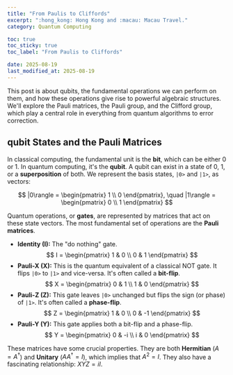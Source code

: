 ```yaml
---
title: "From Paulis to Cliffords"
excerpt: ":hong_kong: Hong Kong and :macau: Macau Travel."
category: Quantum Computing

toc: true
toc_sticky: true
toc_label: "From Paulis to Cliffords"

date: 2025-08-19
last_modified_at: 2025-08-19
---
```




This post is about qubits, the fundamental operations we can perform on them, and how these operations give rise to powerful algebraic structures. 
We'll explore the Pauli matrices, the Pauli group, and the Clifford group, which play a central role in everything from quantum algorithms to error correction.


##  qubit States and the Pauli Matrices

In classical computing, the fundamental unit is the **bit**, which can be either 0 or 1. In quantum computing, it's the **qubit**. A qubit can exist in a state of 0, 1, or a **superposition** of both. We represent the basis states, `|0>` and `|1>`, as vectors:

$$
|0\rangle = \begin{pmatrix} 1 \\ 0 \end{pmatrix}, \quad |1\rangle = \begin{pmatrix} 0 \\ 1 \end{pmatrix}
$$

Quantum operations, or **gates**, are represented by matrices that act on these state vectors. The most fundamental set of operations are the **Pauli matrices**.

* **Identity (I):** The "do nothing" gate.
    $$ I = \begin{pmatrix} 1 & 0 \\ 0 & 1 \end{pmatrix} $$
* **Pauli-X (X):** This is the quantum equivalent of a classical NOT gate. It flips `|0>` to `|1>` and vice-versa. It's often called a **bit-flip**.
    $$ X = \begin{pmatrix} 0 & 1 \\ 1 & 0 \end{pmatrix} $$
* **Pauli-Z (Z):** This gate leaves `|0>` unchanged but flips the sign (or phase) of `|1>`. It's often called a **phase-flip**.
    $$ Z = \begin{pmatrix} 1 & 0 \\ 0 & -1 \end{pmatrix} $$
* **Pauli-Y (Y):** This gate applies both a bit-flip and a phase-flip.
    $$ Y = \begin{pmatrix} 0 & -i \\ i & 0 \end{pmatrix} $$

These matrices have some crucial properties. They are both **Hermitian** ($A = A^\dagger$) and **Unitary** ($A A^\dagger = I$), which implies that $A^2 = I$. They also have a fascinating relationship: $XYZ = iI$.

<!-- ---

## The Pauli Group ($P_1$)  групи

The Pauli matrices form the basis of a larger structure called the **Pauli Group**. The single-qubit Pauli group, denoted $P_1$, consists of the four Pauli matrices along with global phase factors of $\pm 1$ and $\pm i$. This gives a total of 16 elements:

$$
P_1 = \{\pm I, \pm iI, \pm X, \pm iX, \pm Y, \pm iY, \pm Z, \pm iZ\}
$$

The Pauli group is incredibly important because its elements (excluding the identity) represent all possible fundamental, discrete errors that can occur on a single qubit. Understanding this group is the first step toward quantum error correction.

---

## Key Single-Qubit Gates ⚙️

While the Pauli matrices are fundamental, we need a richer set of gates to perform universal quantum computation. Here are a few essential ones.

### Hadamard Gate (H)

The Hadamard gate is one of the most important gates in quantum computing. It is the gate that creates superposition.

$$
H = \frac{1}{\sqrt{2}} \begin{pmatrix} 1 & 1 \\ 1 & -1 \end{pmatrix}
$$

When applied to the basis states, it produces the equal superposition states `|+>` and `|->`:
* $H|0\rangle = \frac{1}{\sqrt{2}}(|0\rangle + |1\rangle) = |+\rangle$
* $H|1\rangle = \frac{1}{\sqrt{2}}(|0\rangle - |1\rangle) = |-\rangle$

Applying the Hadamard gate twice returns the qubit to its original state, since $H^2 = I$.

### Phase Gate (S)

The S gate (or Phase gate) applies a phase of $i$ to the $|1\rangle$ state. It's considered the "square root of Z".

$$
S = \begin{pmatrix} 1 & 0 \\ 0 & i \end{pmatrix}
$$

You can see that applying it twice gives the Z gate: $S^2 = Z$.

---

## The Clifford Group: Symmetries of the Paulis 💎

The next level of abstraction is the **Clifford Group**, $C_1$. A gate $V$ is a member of the Clifford group if, when it's used to "conjugate" any element of the Pauli group $P \in P_1$, the result is another element of the Pauli group. Mathematically:

$$
\text{For } V \in C_1, \quad V P V^\dagger \in P_1 \quad \text{for all } P \in P_1
$$

In essence, Clifford gates are operations that map the set of Pauli operators back onto itself. They represent the "symmetries" of the Pauli group.

Let's see this in action with the gates we've learned:

* **Hadamard (H) is a Clifford gate:** It swaps the X and Z operators.
    $$ H X H^\dagger = Z $$
    $$ H Z H^\dagger = X $$
* **Phase (S) is a Clifford gate:** It maps the X operator to the Y operator.
    $$ S X S^\dagger = Y $$
    $$ S Z S^\dagger = Z \quad (\text{Z is unchanged})$$

Gates like H and S are crucial because they can be efficiently simulated on a classical computer (a result known as the Gottesman-Knill theorem). To achieve universal quantum computation, we need at least one non-Clifford gate.

---

## Extending to Multiple Qubits: The CNOT Gate 얽힘

To build a quantum computer, we need gates that can act on multiple qubits at once and create **entanglement**. The most common two-qubit gate is the **Controlled-NOT (CNOT)** gate.

The CNOT gate has two input qubits: a **control** and a **target**. It flips the target qubit if and only if the control qubit is in the state $|1\rangle$. Its matrix representation is:

$$
CX = \begin{pmatrix}
1 & 0 & 0 & 0 \\
0 & 1 & 0 & 0 \\
0 & 0 & 0 & 1 \\
0 & 0 & 1 & 0
\end{pmatrix}
$$

The CNOT gate is also a Clifford gate. A very important identity, noted in the memos, shows how errors propagate through a CNOT. If you have an X-error (a bit-flip) on the control qubit before the gate, it becomes an X-error on *both* the control and target qubits after the gate. We use the tensor product ($\otimes$) to describe multi-qubit operators:

$$
CX (X \otimes I) CX^\dagger = X \otimes X
$$

This property is fundamental to designing quantum error-correcting codes.

In the next post, we will delve deeper into the algebraic structures seen in the second memo, including the full Clifford group, its size, and its relationship with universal gate sets. -->